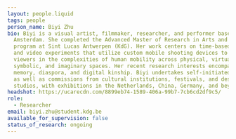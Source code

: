 ```yaml
---
layout: people.liquid
tags: people
person_name: Biyi Zhu
bio: Biyi is a visual artist, filmmaker, researcher, and performer based in
  Amsterdam. She completed the Advanced Master of Research in Arts and Design
  program at Sint Lucas Antwerpen (KdG). Her work centers on time-based media
  and video experiments that utilize custom mobile shooting devices to immerse
  viewers in the complexities of human mobility across physical, virtual,
  symbolic, and imaginary spaces. Her recent research interests encompass
  memory, diaspora, and digital kinship. Biyi undertakes self-initiated projects
  as well as commissions from cultural institutions, festivals, and design
  studios, with exhibitions in the Netherlands, China, Germany, and beyond.
headshot: https://ucarecdn.com/8899eb74-1589-406a-99b7-7cb6cd2df9c5/
role:
  - Researcher
email: biyi.zhu@student.kdg.be
available_for_supervision: false
status_of_research: ongoing
---
```

